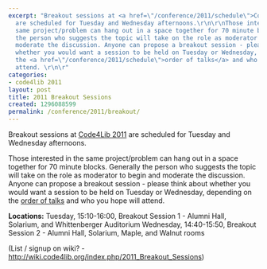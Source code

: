 ```yaml
---
excerpt: "Breakout sessions at <a href=\"/conference/2011/schedule\">Code4Lib 2011</a>
  are scheduled for Tuesday and Wednesday afternoons.\r\n\r\nThose interested in the
  same project/problem can hang out in a space together for 70 minute blocks. Generally
  the person who suggests the topic will take on the role as moderator to begin and
  moderate the discussion. Anyone can propose a breakout session - please think about
  whether you would want a session to be held on Tuesday or Wednesday, depending on
  the <a href=\"/conference/2011/schedule\">order of talks</a> and who you hope will
  attend. \r\n\r"
categories:
- code4lib 2011
layout: post
title: 2011 Breakout Sessions
created: 1296088599
permalink: /conference/2011/breakout/
---
```

Breakout sessions at <a href="/conference/2011/schedule">Code4Lib 2011</a> are scheduled for Tuesday and Wednesday afternoons.

Those interested in the same project/problem can hang out in a space together for 70 minute blocks. Generally the person who suggests the topic will take on the role as moderator to begin and moderate the discussion. Anyone can propose a breakout session - please think about whether you would want a session to be held on Tuesday or Wednesday, depending on the <a href="/conference/2011/schedule">order of talks</a> and who you hope will attend. 

<strong>Locations:</strong>
Tuesday, 15:10-16:00, Breakout Session 1 - Alumni Hall, Solarium, and Whittenberger Auditorium
Wednesday, 14:40-15:50, Breakout Session 2 - Alumni Hall, Solarium, Maple, and Walnut rooms

(List / signup on wiki? - <a href="http://wiki.code4lib.org/index.php/2011_Breakout_Sessions">http://wiki.code4lib.org/index.php/2011_Breakout_Sessions</a>)
